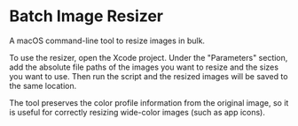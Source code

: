 # Batch Image Resizer

A macOS command-line tool to resize images in bulk.

To use the resizer, open the Xcode project. Under the "Parameters" section, add the absolute file paths of the images you want to resize and the sizes you want to use. Then run the script and the resized images will be saved to the same location.

The tool preserves the color profile information from the original image, so it is useful for correctly resizing wide-color images (such as app icons).
